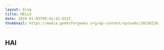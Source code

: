 ```yaml
---
layout: blog
title: HELLO
date: 2024-01-03T09:41:42.652Z
thumbnail: https://media.geeksforgeeks.org/wp-content/uploads/20230216170349/What-is-an-API.png
---
```

## HAI